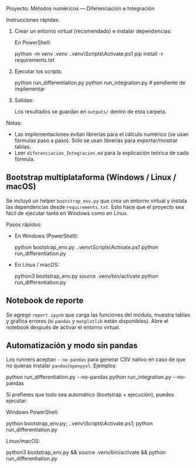 Proyecto: Métodos numéricos — Diferenciación e Integración

Instrucciones rápidas:

1) Crear un entorno virtual (recomendado) e instalar dependencias:

   En PowerShell:

   python -m venv .venv
   .\.venv\Scripts\Activate.ps1
   pip install -r requirements.txt

2) Ejecutar los scripts:

   python run_differentiation.py
   python run_integration.py   # pendiente de implementar

3) Salidas:

   Los resultados se guardan en `outputs/` dentro de esta carpeta.

Notas:
- Las implementaciones evitan librerías para el cálculo numérico (se usan
  fórmulas paso a paso). Solo se usan librerías para exportar/mostrar tablas.
- Leer `diferenciacion_Integracion.md` para la explicación teórica de cada
  fórmula.

Bootstrap multiplataforma (Windows / Linux / macOS)
-----------------------------------------------

Se incluyó un helper `bootstrap_env.py` que crea un entorno virtual y
instala las dependencias desde `requirements.txt`. Esto hace que el proyecto
sea fácil de ejecutar tanto en Windows como en Linux.

Pasos rápidos:

- En Windows (PowerShell):

   python bootstrap_env.py
   .\.venv\Scripts\Activate.ps1
   python run_differentiation.py

- En Linux / macOS:

   python3 bootstrap_env.py
   source .venv/bin/activate
   python run_differentiation.py

Notebook de reporte
-------------------

Se agregó `report.ipynb` que carga las funciones del módulo, muestra tablas
y grafica errores (si `pandas` y `matplotlib` están disponibles). Abre el
notebook después de activar el entorno virtual.

Automatización y modo sin pandas
--------------------------------

Los runners aceptan `--no-pandas` para generar CSV nativo en caso de que
no quieras instalar `pandas`/`openpyxl`. Ejemplos:

   python run_differentiation.py --no-pandas
   python run_integration.py --no-pandas

Si prefieres que todo sea automático (bootstrap + ejecución), puedes ejecutar:

Windows PowerShell:

   python bootstrap_env.py; .\.venv\Scripts\Activate.ps1; python run_differentiation.py

Linux/macOS:

   python3 bootstrap_env.py && source .venv/bin/activate && python run_differentiation.py


